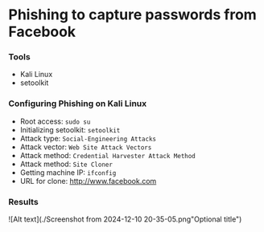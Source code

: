 # Phishing to capture passwords from Facebook

### Tools

- Kali Linux
- setoolkit

### Configuring Phishing on Kali Linux

- Root access: ``` sudo su ```
- Initializing setoolkit: ``` setoolkit ```
- Attack type: ``` Social-Engineering Attacks ```
- Attack vector: ``` Web Site Attack Vectors ```
- Attack method: ```Credential Harvester Attack Method ```
- Attack method: ``` Site Cloner ```
- Getting machine IP: ``` ifconfig ```
- URL for clone: http://www.facebook.com

### Results 

![Alt text](./Screenshot from 2024-12-10 20-35-05.png"Optional title")
